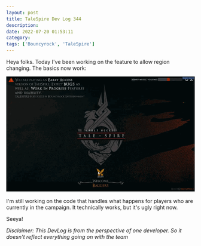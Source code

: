 ```yaml
---
layout: post
title: TaleSpire Dev Log 344
description:
date: 2022-07-20 01:53:11
category:
tags: ['Bouncyrock', 'TaleSpire']
---
```


Heya folks. Today I've been working on the feature to allow region changing. The basics now work:

![login menu](/assets/videos/regions0.gif)

I'm still working on the code that handles what happens for players who are currently in the campaign. It technically works, but it's ugly right now.

Seeya!

*Disclaimer: This DevLog is from the perspective of one developer. So it doesn't reflect everything going on with the team*
